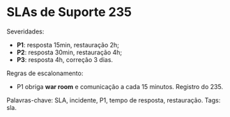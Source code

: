 # SLAs de Suporte 235

Severidades:
- **P1**: resposta 15min, restauração 2h;
- **P2**: resposta 30min, restauração 4h;
- **P3**: resposta 4h, correção 3 dias.

Regras de escalonamento:
- P1 obriga **war room** e comunicação a cada 15 minutos.
Registro do 235.

Palavras-chave: SLA, incidente, P1, tempo de resposta, restauração.
Tags: sla.
